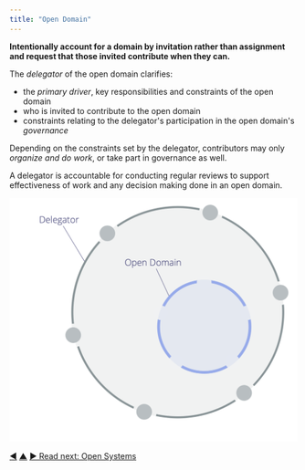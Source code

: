 ```yaml
---
title: "Open Domain"
---
```



**Intentionally account for a domain by invitation rather than assignment and request that those invited contribute when they can.**

The <dfn data-info="Delegator: An individual or group delegating responsibility for a domain to other(s).">delegator</dfn> of the open domain clarifies:

- the <dfn data-info="Primary Driver: The primary driver for a domain is the main driver that people who account for that domain respond to.">primary driver</dfn>, key responsibilities and constraints of the open domain
- who is invited to contribute to the open domain
- constraints relating to the delegator's participation in the open domain's <dfn data-info="Governance: The process of setting objectives and making and evolving decisions that guide people towards achieving those objectives.">governance</dfn>

Depending on the constraints set by the delegator, contributors may only <dfn data-info="Operations: Doing the work and organizing day-to-day activities within the constraints defined through governance.">organize and do work</dfn>, or take part in governance as well.

A delegator is accountable for conducting regular reviews to support effectiveness of work and any decision making done in an open domain.

![Open Domain](img/structural-patterns/open-domain.png)


<div class="bottom-nav">
<a href="helping-team.html" title="Back to: Helping Team">◀</a> <a href="building-organizations.html" title="Up: Building Organizations">▲</a> <a href="open-systems.html" title="Read next: Open Systems">▶ Read next: Open Systems</a>
</div>


<script type="text/javascript">
Mousetrap.bind('g n', function() {
    window.location.href = 'open-systems.html';
    return false;
});
</script>

